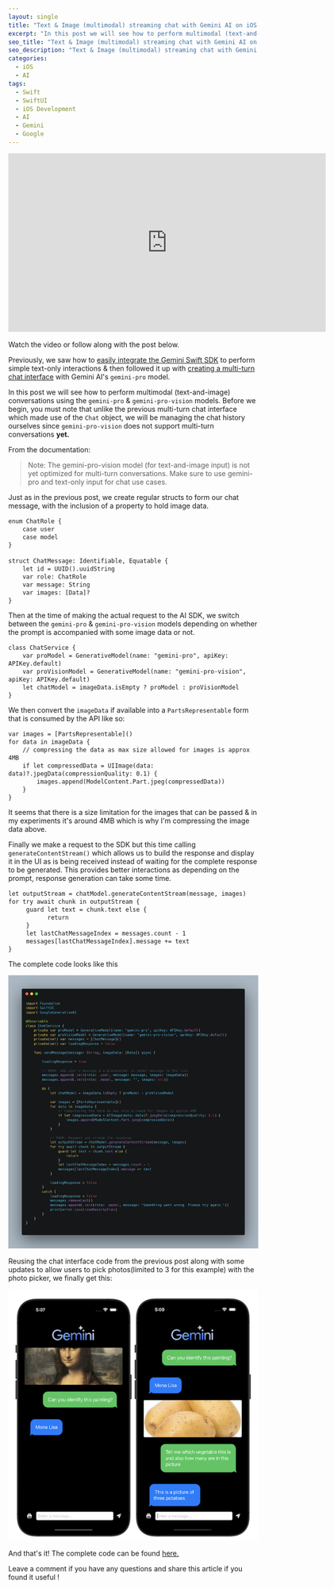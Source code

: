 ```yaml
---
layout: single
title: "Text & Image (multimodal) streaming chat with Gemini AI on iOS with SwiftUI"
excerpt: "In this post we will see how to perform multimodal (text-and-image) conversations using the `gemini-pro` & `gemini-pro-vision` models."
seo_title: "Text & Image (multimodal) streaming chat with Gemini AI on iOS with SwiftUI"
seo_description: "Text & Image (multimodal) streaming chat with Gemini AI on iOS with SwiftUI"
categories:
  - iOS
  - AI
tags:
  - Swift
  - SwiftUI
  - iOS Development
  - AI
  - Gemini
  - Google
---
```

<!--![image](/assets/images/post12/multimodal-chat-thumbnail.png)-->

<iframe width="640" height="360" src="https://www.youtube-nocookie.com/embed/4SeW1x4m6Gc?controls=0" frameborder="0" allowfullscreen></iframe>

Watch the video or follow along with the post below.

<!--[<img src="https://img.youtube.com/vi/4SeW1x4m6Gc/hqdefault.jpg" width="600" height="350"
/>](https://www.youtube.com/embed/4SeW1x4m6Gc)-->

Previously, we saw how to [easily integrate the Gemini Swift SDK](https://www.anupdsouza.com/ios/ai/getting-started-with-gemini/) to perform simple text-only interactions & then followed it up with [creating a multi-turn chat interface](https://www.anupdsouza.com/ios/ai/chat-with-gemini/) with Gemini AI's `gemini-pro` model.

In this post we will see how to perform multimodal (text-and-image) conversations using the `gemini-pro` & `gemini-pro-vision` models. 
Before we begin, you must note that unlike the previous multi-turn chat interface which made use of the `Chat` object, we will be managing the chat history ourselves since `gemini-pro-vision` does not support multi-turn conversations **yet.**

From the documentation:

> Note: The gemini-pro-vision model (for text-and-image input) is not yet optimized for multi-turn conversations. Make sure to use gemini-pro and text-only input for chat use cases.

Just as in the previous post, we create regular structs to form our chat message, with the inclusion of a property to hold image data.
```
enum ChatRole {
    case user
    case model
}

struct ChatMessage: Identifiable, Equatable {
    let id = UUID().uuidString
    var role: ChatRole
    var message: String
    var images: [Data]?
}
```
Then at the time of making the actual request to the AI SDK, we switch between the `gemini-pro` & `gemini-pro-vision` models depending on whether the prompt is accompanied with some image data or not.
```
class ChatService {
    var proModel = GenerativeModel(name: "gemini-pro", apiKey: APIKey.default)
    var proVisionModel = GenerativeModel(name: "gemini-pro-vision", apiKey: APIKey.default)
    let chatModel = imageData.isEmpty ? proModel : proVisionModel
}
```
We then convert the `imageData` if available into a `PartsRepresentable` form that is consumed by the API like so:
```
var images = [PartsRepresentable]()
for data in imageData {
	// compressing the data as max size allowed for images is approx 4MB
	if let compressedData = UIImage(data: data)?.jpegData(compressionQuality: 0.1) {
		images.append(ModelContent.Part.jpeg(compressedData))
	}
}
```
It seems that there is a size limitation for the images that can be passed & in my experiments it's around 4MB which is why I'm compressing the image data above.

Finally we make a request to the SDK but this time calling `generateContentStream()` which allows us to build the response and display it in the UI as is being received instead of waiting for the complete response to be generated. This provides better interactions as depending on the prompt, response generation can take some time.

```
let outputStream = chatModel.generateContentStream(message, images)
for try await chunk in outputStream {
     guard let text = chunk.text else {
           return
     }
     let lastChatMessageIndex = messages.count - 1
     messages[lastChatMessageIndex].message += text
}
```

The complete code looks like this

![image](/assets/images/post12/multimodal-chat-code.png)

Reusing the chat interface code from the previous post along with some updates to allow users to pick photos(limited to 3 for this example) with the photo picker, we finally get this:


![image](/assets/images/post12/multimodal-chat.png)


And that's it! The complete code can be found [here.](https://github.com/anupdsouza/ios-gemini-chat/tree/multimodal)


Leave a comment if you have any questions and share this article if you found it useful  !
